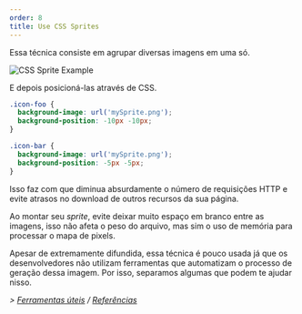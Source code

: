 ```yaml
---
order: 8
title: Use CSS Sprites
---
```


Essa técnica consiste em agrupar diversas imagens em uma só.

<img id="img-sprite" src="http://browserdiet.com/en/assets/img/sprite-example.jpg" alt="CSS Sprite Example">

E depois posicioná-las através de CSS.

```css
.icon-foo {
  background-image: url('mySprite.png');
  background-position: -10px -10px;
}

.icon-bar {
  background-image: url('mySprite.png');
  background-position: -5px -5px;
}
```

Isso faz com que diminua absurdamente o número de requisições HTTP e evite atrasos no download de outros recursos da sua página.

Ao montar seu *sprite*, evite deixar muito espaço em branco entre as imagens, isso não afeta o peso do arquivo, mas sim o uso de memória para processar o mapa de pixels.

Apesar de extremamente difundida, essa técnica é pouco usada já que os desenvolvedores não utilizam ferramentas que automatizam o processo de geração dessa imagem. Por isso, separamos algumas que podem te ajudar nisso.

*> [Ferramentas úteis](https://github.com/zenorocha/browser-diet/wiki/Tools#use-css-sprites) / [Referências](https://github.com/zenorocha/browser-diet/wiki/References#use-css-sprites)*
